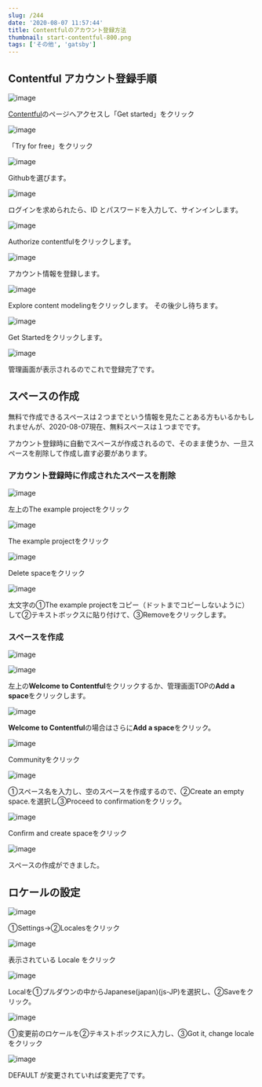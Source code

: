 ```yaml
---
slug: /244
date: '2020-08-07 11:57:44'
title: Contentfulのアカウント登録方法
thumbnail: start-contentful-800.png
tags: ['その他', 'gatsby']
---
```

## Contentful アカウント登録手順

![image](../../../../images/2020/08/2.jpg)

[Contentful](https://www.contentful.com/)のページへアクセスし「Get started」をクリック

![image](../../../../images/2020/08/IMG_1617.jpg)

「Try for free」をクリック

![image](../../../../images/2020/08/4.jpg)

Githubを選びます。

![image](../../../../images/2020/08/image-9.png)

ログインを求められたら、ID とパスワードを入力して、サインインします。

![image](../../../../images/2020/08/6.jpg)

Authorize contentfulをクリックします。

![image](../../../../images/2020/08/9.jpg)

アカウント情報を登録します。

![image](../../../../images/2020/08/8.jpg)

Explore content modelingをクリックします。
その後少し待ちます。

![image](../../../../images/2020/08/9-1.jpg)

Get Startedをクリックします。

![image](../../../../images/2020/08/image-10.png)

管理画面が表示されるのでこれで登録完了です。

## スペースの作成

無料で作成できるスペースは２つまでという情報を見たことある方もいるかもしれませんが、2020-08-07現在、無料スペースは１つまでです。

アカウント登録時に自動でスペースが作成されるので、そのまま使うか、一旦スペースを削除して作成し直す必要があります。

### アカウント登録時に作成されたスペースを削除

![image](../../../../images/2020/08/image-11.png)

左上のThe example projectをクリック

![image](../../../../images/2020/08/18_2.jpg)

The example projectをクリック

![image](../../../../images/2020/08/20.jpg)

Delete spaceをクリック

![image](../../../../images/2020/08/21.jpg)

太文字の①The example projectをコピー（ドットまでコピーしないように）して②テキストボックスに貼り付けて、③Removeをクリックします。

### スペースを作成
![image](../../../../images/2020/08/image-12.png)

![image](../../../../images/2020/08/23.jpg)

左上の**Welcome to Contentful**をクリックするか、管理画面TOPの**Add a space**をクリックします。

![image](../../../../images/2020/08/24.jpg)

**Welcome to Contentful**の場合はさらに**Add a space**をクリック。

![image](../../../../images/2020/08/25.jpg)

Communityをクリック

![image](../../../../images/2020/08/26-1.jpg)

①スペース名を入力し、空のスペースを作成するので、②Create an empty space.を選択し③Proceed to confirmationをクリック。

![image](../../../../images/2020/08/image-14.png)

Confirm and create spaceをクリック

![image](../../../../images/2020/08/image-15.png)

スペースの作成ができました。

## ロケールの設定

![image](../../../../images/2020/08/27.jpg)

①Settings→②Localesをクリック

![image](../../../../images/2020/08/28.jpg)

表示されている Locale をクリック

![image](../../../../images/2020/08/29.jpg)

Localを①プルダウンの中からJapanese(japan)(js-JP)を選択し、②Saveをクリック。

![image](../../../../images/2020/08/30.jpg)

①変更前のロケールを②テキストボックスに入力し、③Got it, change localeをクリック

![image](../../../../images/2020/08/image-16.png)

DEFAULT が変更されていれば変更完了です。
